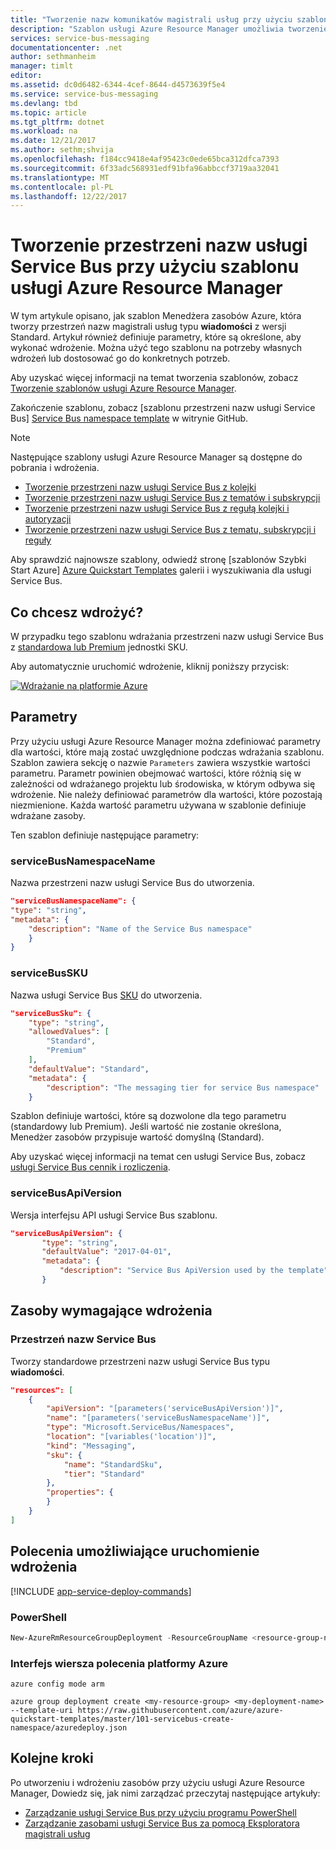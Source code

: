 ```yaml
---
title: "Tworzenie nazw komunikatów magistrali usług przy użyciu szablonu usługi Azure Resource Manager | Dokumentacja firmy Microsoft"
description: "Szablon usługi Azure Resource Manager umożliwia tworzenie przestrzeni nazw usługi magistrali komunikatów"
services: service-bus-messaging
documentationcenter: .net
author: sethmanheim
manager: timlt
editor: 
ms.assetid: dc0d6482-6344-4cef-8644-d4573639f5e4
ms.service: service-bus-messaging
ms.devlang: tbd
ms.topic: article
ms.tgt_pltfrm: dotnet
ms.workload: na
ms.date: 12/21/2017
ms.author: sethm;shvija
ms.openlocfilehash: f184cc9418e4af95423c0ede65bca312dfca7393
ms.sourcegitcommit: 6f33adc568931edf91bfa96abbccf3719aa32041
ms.translationtype: MT
ms.contentlocale: pl-PL
ms.lasthandoff: 12/22/2017
---
```

# <a name="create-a-service-bus-namespace-using-an-azure-resource-manager-template"></a>Tworzenie przestrzeni nazw usługi Service Bus przy użyciu szablonu usługi Azure Resource Manager

W tym artykule opisano, jak szablon Menedżera zasobów Azure, która tworzy przestrzeń nazw magistrali usług typu **wiadomości** z wersji Standard. Artykuł również definiuje parametry, które są określone, aby wykonać wdrożenie. Można użyć tego szablonu na potrzeby własnych wdrożeń lub dostosować go do konkretnych potrzeb.

Aby uzyskać więcej informacji na temat tworzenia szablonów, zobacz [Tworzenie szablonów usługi Azure Resource Manager][Authoring Azure Resource Manager templates].

Zakończenie szablonu, zobacz [szablonu przestrzeni nazw usługi Service Bus] [ Service Bus namespace template] w witrynie GitHub.

> [!NOTE]
> Następujące szablony usługi Azure Resource Manager są dostępne do pobrania i wdrożenia. 
> 
> * [Tworzenie przestrzeni nazw usługi Service Bus z kolejki](service-bus-resource-manager-namespace-queue.md)
> * [Tworzenie przestrzeni nazw usługi Service Bus z tematów i subskrypcji](service-bus-resource-manager-namespace-topic.md)
> * [Tworzenie przestrzeni nazw usługi Service Bus z regułą kolejki i autoryzacji](service-bus-resource-manager-namespace-auth-rule.md)
> * [Tworzenie przestrzeni nazw usługi Service Bus z tematu, subskrypcji i reguły](service-bus-resource-manager-namespace-topic-with-rule.md)
> 
> Aby sprawdzić najnowsze szablony, odwiedź stronę [szablonów Szybki Start Azure] [ Azure Quickstart Templates] galerii i wyszukiwania dla usługi Service Bus.
> 
> 

## <a name="what-will-you-deploy"></a>Co chcesz wdrożyć?

W przypadku tego szablonu wdrażania przestrzeni nazw usługi Service Bus z [standardowa lub Premium](https://azure.microsoft.com/pricing/details/service-bus/) jednostki SKU.

Aby automatycznie uruchomić wdrożenie, kliknij poniższy przycisk:

[![Wdrażanie na platformie Azure](./media/service-bus-resource-manager-namespace/deploybutton.png)](https://portal.azure.com/#create/Microsoft.Template/uri/https%3A%2F%2Fraw.githubusercontent.com%2FAzure%2Fazure-quickstart-templates%2Fmaster%2F101-servicebus-create-namespace%2Fazuredeploy.json)

## <a name="parameters"></a>Parametry

Przy użyciu usługi Azure Resource Manager można zdefiniować parametry dla wartości, które mają zostać uwzględnione podczas wdrażania szablonu. Szablon zawiera sekcję o nazwie `Parameters` zawiera wszystkie wartości parametru. Parametr powinien obejmować wartości, które różnią się w zależności od wdrażanego projektu lub środowiska, w którym odbywa się wdrożenie. Nie należy definiować parametrów dla wartości, które pozostają niezmienione. Każda wartość parametru używana w szablonie definiuje wdrażane zasoby.

Ten szablon definiuje następujące parametry:

### <a name="servicebusnamespacename"></a>serviceBusNamespaceName

Nazwa przestrzeni nazw usługi Service Bus do utworzenia.

```json
"serviceBusNamespaceName": {
"type": "string",
"metadata": { 
    "description": "Name of the Service Bus namespace" 
    }
}
```

### <a name="servicebussku"></a>serviceBusSKU

Nazwa usługi Service Bus [SKU](https://azure.microsoft.com/pricing/details/service-bus/) do utworzenia.

```json
"serviceBusSku": { 
    "type": "string", 
    "allowedValues": [ 
        "Standard",
        "Premium" 
    ], 
    "defaultValue": "Standard", 
    "metadata": { 
        "description": "The messaging tier for service Bus namespace" 
    } 

```

Szablon definiuje wartości, które są dozwolone dla tego parametru (standardowy lub Premium). Jeśli wartość nie zostanie określona, Menedżer zasobów przypisuje wartość domyślną (Standard).

Aby uzyskać więcej informacji na temat cen usługi Service Bus, zobacz [usługi Service Bus cennik i rozliczenia][Service Bus pricing and billing].

### <a name="servicebusapiversion"></a>serviceBusApiVersion

Wersja interfejsu API usługi Service Bus szablonu.

```json
"serviceBusApiVersion": { 
       "type": "string", 
       "defaultValue": "2017-04-01", 
       "metadata": { 
           "description": "Service Bus ApiVersion used by the template" 
       } 
```

## <a name="resources-to-deploy"></a>Zasoby wymagające wdrożenia

### <a name="service-bus-namespace"></a>Przestrzeń nazw Service Bus 

Tworzy standardowe przestrzeni nazw usługi Service Bus typu **wiadomości**.

```json
"resources": [
    {
        "apiVersion": "[parameters('serviceBusApiVersion')]",
        "name": "[parameters('serviceBusNamespaceName')]",
        "type": "Microsoft.ServiceBus/Namespaces",
        "location": "[variables('location')]",
        "kind": "Messaging",
        "sku": {
            "name": "StandardSku",
            "tier": "Standard"
        },
        "properties": {
        }
    }
]
```

## <a name="commands-to-run-deployment"></a>Polecenia umożliwiające uruchomienie wdrożenia

[!INCLUDE [app-service-deploy-commands](../../includes/app-service-deploy-commands.md)]

### <a name="powershell"></a>PowerShell

```powershell
New-AzureRmResourceGroupDeployment -ResourceGroupName <resource-group-name> -TemplateFile https://raw.githubusercontent.com/azure/azure-quickstart-templates/master/101-servicebus-create-namespace/azuredeploy.json
```

### <a name="azure-cli"></a>Interfejs wiersza polecenia platformy Azure

```azurecli-interactive
azure config mode arm

azure group deployment create <my-resource-group> <my-deployment-name> --template-uri https://raw.githubusercontent.com/azure/azure-quickstart-templates/master/101-servicebus-create-namespace/azuredeploy.json
```

## <a name="next-steps"></a>Kolejne kroki
Po utworzeniu i wdrożeniu zasobów przy użyciu usługi Azure Resource Manager, Dowiedz się, jak nimi zarządzać przeczytaj następujące artykuły:

* [Zarządzanie usługi Service Bus przy użyciu programu PowerShell](service-bus-manage-with-ps.md)
* [Zarządzanie zasobami usługi Service Bus za pomocą Eksploratora magistrali usług](https://github.com/paolosalvatori/ServiceBusExplorer/releases)

[Authoring Azure Resource Manager templates]: ../azure-resource-manager/resource-group-authoring-templates.md
[Service Bus namespace template]: https://github.com/Azure/azure-quickstart-templates/blob/master/101-servicebus-create-namespace/
[Azure Quickstart Templates]: https://azure.microsoft.com/documentation/templates/?term=service+bus
[Service Bus pricing and billing]: service-bus-pricing-billing.md
[Using Azure PowerShell with Azure Resource Manager]: ../azure-resource-manager/powershell-azure-resource-manager.md
[Using the Azure CLI for Mac, Linux, and Windows with Azure Resource Management]: ../azure-resource-manager/xplat-cli-azure-resource-manager.md
